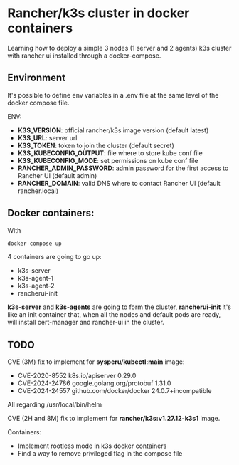 # Rancher/k3s cluster in docker containers

Learning how to deploy a simple 3 nodes (1 server and 2 agents) k3s cluster with rancher ui installed through a docker-compose.

## Environment

It's possible to define env variables in a .env file at the same level of the docker compose file.

ENV:
- **K3S_VERSION**: official rancher/k3s image version (default latest)
- **K3S_URL**: server url
- **K3S_TOKEN**: token to join the cluster (default secret)
- **K3S_KUBECONFIG_OUTPUT**: file where to store kube conf file
- **K3S_KUBECONFIG_MODE**: set permissions on kube conf file
- **RANCHER_ADMIN_PASSWORD**: admin password for the first access to Rancher UI (default admin)
- **RANCHER_DOMAIN**: valid DNS where to contact Rancher UI (default rancher.local)

## Docker containers:

With

```bash
docker compose up
```

4 containers are going to go up:

- k3s-server
- k3s-agent-1
- k3s-agent-2
- rancherui-init

**k3s-server** and **k3s-agents** are going to form the cluster, **rancherui-init** it's like an init container that, when all the nodes and default pods are ready, will install cert-manager and rancher-ui in the cluster.


## TODO

CVE (3M) fix to implement for **sysperu/kubectl:main** image:

- CVE-2020-8552 k8s.io/apiserver 0.29.0
- CVE-2024-24786⁠ google.golang.org/protobuf 1.31.0
- CVE-2024-24557 github.com/docker/docker 24.0.7+incompatible

All regarding /usr/local/bin/helm

CVE (2H and 8M) fix to implement for **rancher/k3s:v1.27.12-k3s1** image.

Containers:
- Implement rootless mode in k3s docker containers
- Find a way to remove privileged flag in the compose file

